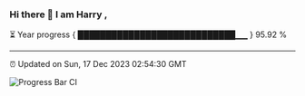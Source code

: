 ### Hi there 👋 I am Harry , 

⏳ Year progress { ████████████████████████████▁▁ } 95.92 %

---

⏰ Updated on Sun, 17 Dec 2023 02:54:30 GMT

![Progress Bar CI](https://github.com/duykhang68/duykhang68/workflows/Progress%20Bar%20CI/badge.svg)
